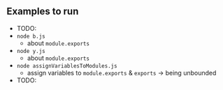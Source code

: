 ## Examples to run
* TODO:
* `node b.js`
  * about `module.exports`
* `node y.js`
  * about `module.exports`
* `node assignVariablesToModules.js`
  * assign variables to `module.exports` & `exports` -> being unbounded
* TODO:
